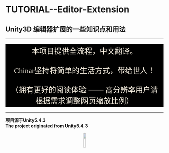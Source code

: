 # TUTORIAL--Editor-Extension
## Unity3D 编辑器扩展的一些知识点和用法

----------
<table><tr><td bgcolor= #000000>
<center><font face="微软雅黑" color=#FDF5E6 size=5>本项目提供全流程，中文翻译。<br><br>Chinar坚持将简单的生活方式，带给世人！<br><br>（拥有更好的阅读体验 —— 高分辨率用户请根据需求调整网页缩放比例）
</font>
</td></tr></table>

----------

**项目源于Unity5.4.3**
**<br>The project originated from Unity5.4.3**


<center>
<img src="http://img.blog.csdn.net/20180219025149679" width="11%" height="11%" /></center>
